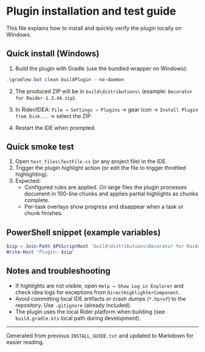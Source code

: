 # Plugin installation and test guide

This file explains how to install and quickly verify the plugin locally on Windows.

## Quick install (Windows)

1. Build the plugin with Gradle (use the bundled wrapper on Windows):

```powershell
.\gradlew.bat clean buildPlugin --no-daemon
```

2. The produced ZIP will be in `build\distributions\` (example: `Decorator for Raider-1.3.44.zip`).

3. In Rider/IDEA: `File → Settings → Plugins` → gear icon → `Install Plugin from Disk...` → select the ZIP.

4. Restart the IDE when prompted.

## Quick smoke test

1. Open `test_files\TestFile.cs` (or any project file) in the IDE.
2. Trigger the plugin highlight action (or edit the file to trigger throttled highlighting).
3. Expected:
   - Configured rules are applied. On large files the plugin processes document in 100-line chunks and applies partial highlights as chunks complete.
   - Per-task overlays show progress and disappear when a task or chunk finishes.

## PowerShell snippet (example variables)

```powershell
$zip = Join-Path $PSScriptRoot 'build\distributions\Decorator for Raider-1.3.44.zip'
Write-Host "Plugin: $zip"
```

## Notes and troubleshooting

- If highlights are not visible, open `Help → Show Log in Explorer` and check idea logs for exceptions from `DirectHighlighterComponent`.
- Avoid committing local IDE artifacts or crash dumps (`*.hprof`) to the repository. Use `.gitignore` (already included).
- The plugin uses the local Rider platform when building (see `build.gradle.kts` local path during development).

---
Generated from previous `INSTALL_GUIDE.txt` and updated to Markdown for easier reading.
